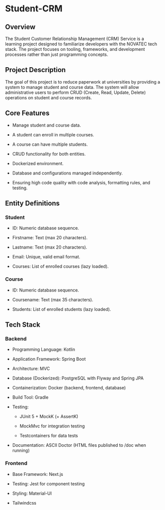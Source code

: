 # Student-CRM

## Overview

The Student Customer Relationship Management (CRM) Service is a learning project designed to familiarize developers with the NOVATEC tech stack. The project focuses on tooling, frameworks, and development processes rather than just programming concepts.

## Project Description

The goal of this project is to reduce paperwork at universities by providing a system to manage student and course data. The system will allow administrative users to perform CRUD (Create, Read, Update, Delete) operations on student and course records.

## Core Features

* Manage student and course data.

* A student can enroll in multiple courses.

* A course can have multiple students.

* CRUD functionality for both entities.

* Dockerized environment.

* Database and configurations managed independently.

* Ensuring high code quality with code analysis, formatting rules, and testing.

## Entity Definitions

### Student

* ID: Numeric database sequence.

* Firstname: Text (max 20 characters).

* Lastname: Text (max 20 characters).

* Email: Unique, valid email format.

* Courses: List of enrolled courses (lazy loaded).

### Course

* ID: Numeric database sequence.

* Coursename: Text (max 35 characters).

* Students: List of enrolled students (lazy loaded).

## Tech Stack

### Backend

* Programming Language: Kotlin

* Application Framework: Spring Boot

* Architecture: MVC

* Database (Dockerized): PostgreSQL with Flyway and Spring JPA

* Containerization: Docker (backend, frontend, database)

* Build Tool: Gradle

* Testing:

    * JUnit 5 + MockK (+ AssertK)

    * MockMvc for integration testing

    * Testcontainers for data tests

* Documentation: ASCII Doctor (HTML files published to /doc when running)

### Frontend

* Base Framework: Next.js

* Testing: Jest for component testing

* Styling: Material-UI

* Tailwindcss